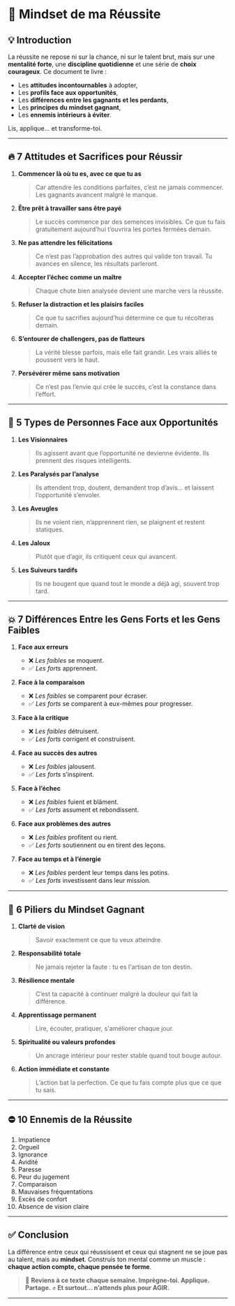 # 🎯 Mindset de ma Réussite

## 💡 Introduction

La réussite ne repose ni sur la chance, ni sur le talent brut, mais sur une **mentalité forte**, une **discipline quotidienne** et une série de **choix courageux**. Ce document te livre :

* Les **attitudes incontournables** à adopter,
* Les **profils face aux opportunités**,
* Les **différences entre les gagnants et les perdants**,
* Les **principes du mindset gagnant**,
* Les **ennemis intérieurs à éviter**.

Lis, applique… et transforme-toi.

---

## 🔥 7 Attitudes et Sacrifices pour Réussir

1. **Commencer là où tu es, avec ce que tu as**

   > Car attendre les conditions parfaites, c’est ne jamais commencer. Les gagnants avancent malgré le manque.

2. **Être prêt à travailler sans être payé**

   > Le succès commence par des semences invisibles. Ce que tu fais gratuitement aujourd’hui t’ouvrira les portes fermées demain.

3. **Ne pas attendre les félicitations**

   > Ce n’est pas l’approbation des autres qui valide ton travail. Tu avances en silence, les résultats parleront.

4. **Accepter l’échec comme un maître**

   > Chaque chute bien analysée devient une marche vers la réussite.

5. **Refuser la distraction et les plaisirs faciles**

   > Ce que tu sacrifies aujourd’hui détermine ce que tu récolteras demain.

6. **S’entourer de challengers, pas de flatteurs**

   > La vérité blesse parfois, mais elle fait grandir. Les vrais alliés te poussent vers le haut.

7. **Persévérer même sans motivation**

   > Ce n’est pas l’envie qui crée le succès, c’est la constance dans l’effort.

---

## 🚀 5 Types de Personnes Face aux Opportunités

1. **Les Visionnaires**

   > Ils agissent avant que l’opportunité ne devienne évidente. Ils prennent des risques intelligents.

2. **Les Paralysés par l’analyse**

   > Ils attendent trop, doutent, demandent trop d’avis… et laissent l’opportunité s’envoler.

3. **Les Aveugles**

   > Ils ne voient rien, n’apprennent rien, se plaignent et restent statiques.

4. **Les Jaloux**

   > Plutôt que d’agir, ils critiquent ceux qui avancent.

5. **Les Suiveurs tardifs**

   > Ils ne bougent que quand tout le monde a déjà agi, souvent trop tard.

---

## 💥 7 Différences Entre les Gens Forts et les Gens Faibles

1. **Face aux erreurs**

   * ❌ *Les faibles* se moquent.
   * ✅ *Les forts* apprennent.

2. **Face à la comparaison**

   * ❌ *Les faibles* se comparent pour écraser.
   * ✅ *Les forts* se comparent à eux-mêmes pour progresser.

3. **Face à la critique**

   * ❌ *Les faibles* détruisent.
   * ✅ *Les forts* corrigent et construisent.

4. **Face au succès des autres**

   * ❌ *Les faibles* jalousent.
   * ✅ *Les forts* s’inspirent.

5. **Face à l’échec**

   * ❌ *Les faibles* fuient et blâment.
   * ✅ *Les forts* assument et rebondissent.

6. **Face aux problèmes des autres**

   * ❌ *Les faibles* profitent ou rient.
   * ✅ *Les forts* soutiennent ou en tirent des leçons.

7. **Face au temps et à l’énergie**

   * ❌ *Les faibles* perdent leur temps dans les potins.
   * ✅ *Les forts* investissent dans leur mission.

---

## 🧠 6 Piliers du Mindset Gagnant

1. **Clarté de vision**

   > Savoir exactement ce que tu veux atteindre.

2. **Responsabilité totale**

   > Ne jamais rejeter la faute : tu es l'artisan de ton destin.

3. **Résilience mentale**

   > C’est ta capacité à continuer malgré la douleur qui fait la différence.

4. **Apprentissage permanent**

   > Lire, écouter, pratiquer, s'améliorer chaque jour.

5. **Spiritualité ou valeurs profondes**

   > Un ancrage intérieur pour rester stable quand tout bouge autour.

6. **Action immédiate et constante**

   > L’action bat la perfection. Ce que tu fais compte plus que ce que tu sais.

---

## ⛔ 10 Ennemis de la Réussite

1. Impatience
2. Orgueil
3. Ignorance
4. Avidité
5. Paresse
6. Peur du jugement
7. Comparaison
8. Mauvaises fréquentations
9. Excès de confort
10. Absence de vision claire

---

## ✅ Conclusion

La différence entre ceux qui réussissent et ceux qui stagnent ne se joue pas au talent, mais au **mindset**.
Construis ton mental comme un muscle : **chaque action compte, chaque pensée te forme**.

> 🔁 **Reviens à ce texte chaque semaine. Imprègne-toi. Applique. Partage.**
> ✊ **Et surtout… n’attends plus pour AGIR.**

---


